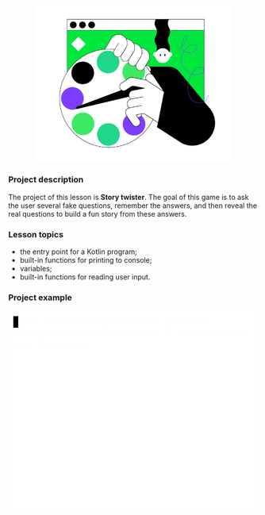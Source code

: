 <p align="center">
    <img src="../../utils/src/main/resources/images/part1/first.date/game.png" alt="Story twister" width="400"/>
</p>

### Project description

The project of this lesson is **Story twister**.
The goal of this game is to ask the user several fake questions,
remember the answers, and then reveal the real questions to build a fun story from these answers.

### Lesson topics

- the entry point for a Kotlin program;
- built-in functions for printing to console;
- variables;
- built-in functions for reading user input.

### Project example

![The game's example](../../utils/src/main/resources/images/part1/first.date/game.gif "The game's example")
